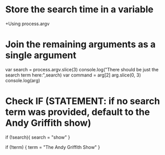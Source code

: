 # Store the search time in a variable
+Using process.argv

# Join the remaining arguments as a single argument
var search = process.argv.slice(3)
console.log("There should be just the search term here:",search)
var command = arg[2]
arg.slice(0, 3)
console.log(arg)

# Check IF (STATEMENT: if no search term was provided, default to the Andy Griffith show)
if (!search){
    search = "show"
}

if (!term) {
    term = "The Andy Griffith Show"
}